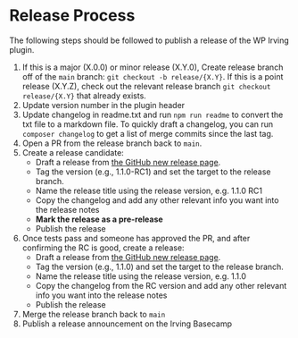 # Release Process

The following steps should be followed to publish a release of the WP Irving plugin.

1. If this is a major (X.0.0) or minor release (X.Y.0), Create release branch off of the `main` branch: `git checkout -b release/{X.Y}`. If this is a point release (X.Y.Z), check out the relevant release branch `git checkout release/{X.Y}` that already exists.
2. Update version number in the plugin header
3. Update changelog in readme.txt and run `npm run readme` to convert the txt file to a markdown file. To quickly draft a changelog, you can run `composer changelog` to get a list of merge commits since the last tag.
4. Open a PR from the release branch back to `main`.
5. Create a release candidate:
    * Draft a release from [the GitHub new release page](https://github.com/alleyinteractive/wp-irving/releases/new).
    * Tag the version (e.g., 1.1.0-RC1) and set the target to the release branch.
    * Name the release title using the release version, e.g. 1.1.0 RC1
    * Copy the changelog and add any other relevant info you want into the release notes
    * **Mark the release as a pre-release**
    * Publish the release
6. Once tests pass and someone has approved the PR, and after confirming the RC is good, create a release:
    * Draft a release from [the GitHub new release page](https://github.com/alleyinteractive/wp-irving/releases/new).
    * Tag the version (e.g., 1.1.0) and set the target to the release branch.
    * Name the release title using the release version, e.g. 1.1.0
    * Copy the changelog from the RC version and add any other relevant info you want into the release notes
    * Publish the release
7. Merge the release branch back to `main`
8. Publish a release announcement on the Irving Basecamp

